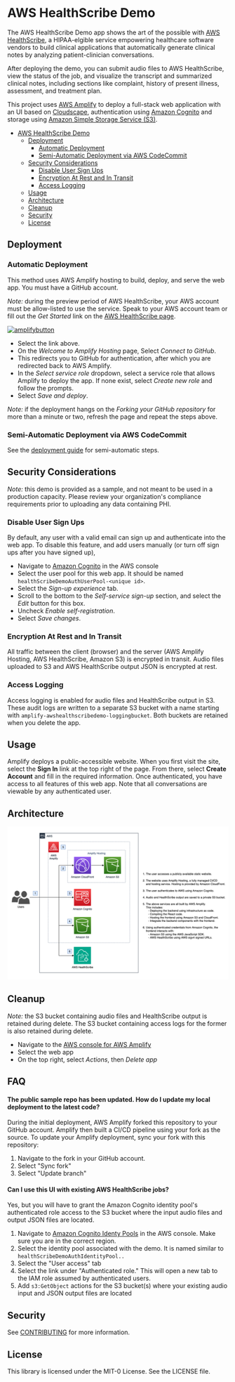 # AWS HealthScribe Demo

The AWS HealthScribe Demo app shows the art of the possible with [AWS HealthScribe](https://aws.amazon.com/healthscribe/), a HIPAA-elgible service empowering healthcare software vendors to build clinical applications that automatically generate clinical notes by analyzing patient-clinician conversations.

After deploying the demo, you can submit audio files to AWS HealthScribe, view the status of the job, and visualize the transcript and summarized clinical notes, including sections like complaint, history of present illness, assessment, and treatment plan.

This project uses [AWS Amplify](https://aws.amazon.com/amplify/) to deploy a full-stack web application with an UI based on [Cloudscape](https://cloudscape.design/), authentication using [Amazon Cognito](https://aws.amazon.com/cognito/) and storage using [Amazon Simple Storage Service (S3)](https://aws.amazon.com/s3/).

-   [AWS HealthScribe Demo](#aws-healthscribe-demo)
    -   [Deployment](#deployment)
        -   [Automatic Deployment](#automatic-deployment)
        -   [Semi-Automatic Deployment via AWS CodeCommit](#semi-automatic-deployment-via-aws-codecommit)
    -   [Security Considerations](#security-considerations)
        -   [Disable User Sign Ups](#disable-user-sign-ups)
        -   [Encryption At Rest and In Transit](#encryption-at-rest-and-in-transit)
        -   [Access Logging](#access-logging)
    -   [Usage](#usage)
    -   [Architecture](#architecture)
    -   [Cleanup](#cleanup)
    -   [Security](#security)
    -   [License](#license)

## Deployment

### Automatic Deployment

This method uses AWS Amplify hosting to build, deploy, and serve the web app. You must have a GitHub account.

_Note:_ during the preview period of AWS HealthScribe, your AWS account must be allow-listed to use the service. Speak to your AWS account team or fill out the _Get Started_ link on the [AWS HealthScribe page](https://aws.amazon.com/healthscribe/).

[![amplifybutton](https://oneclick.amplifyapp.com/button.svg)](https://console.aws.amazon.com/amplify/home#/deploy?repo=https://github.com/aws-samples/aws-healthscribe-demo)

-   Select the link above.
-   On the _Welcome to Amplify Hosting_ page, Select _Connect to GitHub_.
-   This redirects you to GitHub for authentication, after which you are redirected back to AWS Amplify.
-   In the _Select service role_ dropdown, select a service role that allows Amplify to deploy the app. If none exist, select _Create new role_ and follow the prompts.
-   Select _Save and deploy_.

_Note:_ if the deployment hangs on the _Forking your GitHub repository_ for more than a minute or two, refresh the page and repeat the steps above.

### Semi-Automatic Deployment via AWS CodeCommit

See the [deployment guide](./docs/deploy.md) for semi-automatic steps.

## Security Considerations

_Note:_ this demo is provided as a sample, and not meant to be used in a production capacity. Please review your organization's compliance requirements prior to uploading any data containing PHI.

### Disable User Sign Ups

By default, any user with a valid email can sign up and authenticate into the web app. To disable this feature, and add users manually (or turn off sign ups after you have signed up),

-   Navigate to [Amazon Cognito](https://console.aws.amazon.com/cognito/v2/home) in the AWS console
-   Select the user pool for this web app. It should be named `healthScribeDemoAuthUserPool-<unique id>`.
-   Select the _Sign-up experience_ tab.
-   Scroll to the bottom to the _Self-service sign-up_ section, and select the _Edit_ button for this box.
-   Uncheck _Enable self-registration_.
-   Select _Save changes_.

### Encryption At Rest and In Transit

All traffic between the client (browser) and the server (AWS Amplify Hosting, AWS HealthScribe, Amazon S3) is encrypted in transit. Audio files uploaded to S3 and AWS HealthScribe output JSON is encrypted at rest.

### Access Logging

Access logging is enabled for audio files and HealthScribe output in S3. These audit logs are written to a separate S3 bucket with a name starting with `amplify-awshealthscribedemo-loggingbucket`. Both buckets are retained when you delete the app.

## Usage

Amplify deploys a public-accessible website. When you first visit the site, select the **Sign In** link at the top right of the page. From there, select **Create Account** and fill in the required information. Once authenticated, you have access to all features of this web app. Note that all conversations are viewable by any authenticated user.

## Architecture

![AWS HealthScribe Demo Architecture](./images/AWS-HealthScribe-Demo-Architecture.png)

## Cleanup

_Note:_ the S3 bucket containing audio files and HealthScribe output is retained during delete. The S3 bucket containing access logs for the former is also retained during delete.

-   Navigate to the [AWS console for AWS Amplify](https://console.aws.amazon.com/amplify/home)
-   Select the web app
-   On the top right, select _Actions_, then _Delete app_

## FAQ

#### The public sample repo has been updated. How do I update my local deployment to the latest code?

During the initial deployment, AWS Amplify forked this repository to your GitHub account. Amplify then built a CI/CD pipeline using your fork as the source.
To update your Amplify deployment, sync your fork with this repository:

1. Navigate to the fork in your GitHub account.
2. Select "Sync fork"
3. Select "Update branch"

#### Can I use this UI with existing AWS HealthScribe jobs?

Yes, but you will have to grant the Amazon Cognito identity pool's authenticated role access to the S3 bucket where the input audio files and output JSON files are located.

1. Navigate to [Amazon Cognito Identy Pools](https://console.aws.amazon.com/cognito/v2/identity) in the AWS console. Make sure you are in the correct region.
2. Select the identity pool associated with the demo. It is named similar to `healthScribeDemoAuthIdentityPool..`
3. Select the "User access" tab
4. Select the link under "Authenticated role." This will open a new tab to the IAM role assumed by authenticated users.
5. Add `s3:GetObject` actions for the S3 bucket(s) where your existing audio input and JSON output files are located

## Security

See [CONTRIBUTING](CONTRIBUTING.md#security-issue-notifications) for more information.

## License

This library is licensed under the MIT-0 License. See the LICENSE file.
